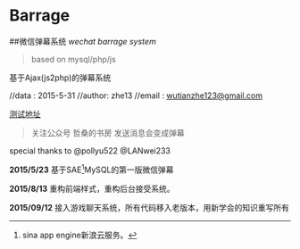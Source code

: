 # Barrage
##微信弹幕系统
*wechat barrage system*
>based on mysql/php/js

基于Ajax(js2php)的弹幕系统

//data	:	2015-5-31
//author:	zhe13
//email	:	wutianzhe123@gmail.com

[测试地址](http://2.iriswithmayday.sinaapp.com/wxBarrage/index.html#)

>关注公众号 哲桑的书房 发送消息会变成弹幕

special thanks to 
@pollyu522 
@LANwei233

**2015/5/23**
基于SAE[^sae]MySQL的第一版微信弹幕
[^sae]:sina app engine新浪云服务。

**2015/8/13**
重构前端样式，重构后台接受系统。


**2015/09/12**
接入游戏聊天系统，所有代码移入老版本，用新学会的知识重写所有

